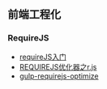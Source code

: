 ## 前端工程化

### RequireJS

- [requireJS入门](./RequireJS/requireJS.md)
- [REQUIREJS优化器之r.js](./RequireJS/REQUIREJS-OPTIMIZER.md)
- [gulp-requirejs-optimize](./RequireJS/使用gulp-requirejs-optimize打包项目.md)

